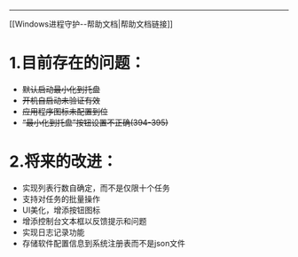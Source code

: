 ___
[[Windows进程守护--帮助文档|帮助文档链接]]
# 1.目前存在的问题：
- ~~默认启动最小化到托盘~~
- ~~开机自启动未验证有效~~
- ~~应用程序图标未配置到位~~
- ~~“最小化到托盘”按钮设置不正确(394-395)~~
# 2.将来的改进：
- 实现列表行数自确定，而不是仅限十个任务
- 支持对任务的批量操作
- UI美化，增添按钮图标
- 增添控制台文本框以反馈提示和问题
- 实现日志记录功能
- 存储软件配置信息到系统注册表而不是json文件